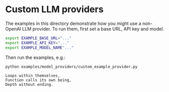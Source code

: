 # Custom LLM providers

The examples in this directory demonstrate how you might use a non-OpenAI LLM provider. To run them, first set a base URL, API key and model.

```bash
export EXAMPLE_BASE_URL="..."
export EXAMPLE_API_KEY="..."
export EXAMPLE_MODEL_NAME"..."
```

Then run the examples, e.g.:

```
python examples/model_providers/custom_example_provider.py

Loops within themselves,
Function calls its own being,
Depth without ending.
```

